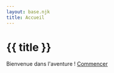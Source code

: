 ```yaml
---
layout: base.njk
title: Accueil
---
```


# {{ title }}

Bienvenue dans l'aventure !
[Commencer](aventure/rangement/)